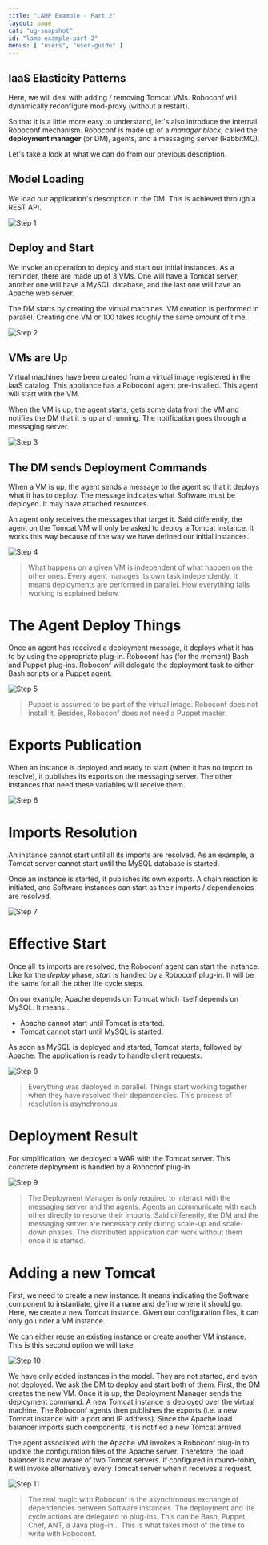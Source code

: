 ```yaml
---
title: "LAMP Example - Part 2"
layout: page
cat: "ug-snapshot"
id: "lamp-example-part-2"
menus: [ "users", "user-guide" ]
---
```


## IaaS Elasticity Patterns

Here, we will deal with adding / removing Tomcat VMs.
Roboconf will dynamically reconfigure mod-proxy (without a restart).

So that it is a little more easy to understand, let's also introduce the internal
Roboconf mechanism. Roboconf is made up of a *manager block*, called the **deployment manager**
(or DM), agents, and a messaging server (RabbitMQ).

Let's take a look at what we can do from our previous description.


## Model Loading

We load our application's description in the DM.
This is achieved through a REST API.

<img src="/resources/img/LAMP--step-1.jpg" alt="Step 1" class="gs" />


## Deploy and Start

We invoke an operation to deploy and start our initial instances.
As a reminder, there are made up of 3 VMs. One will have a Tomcat server, another one
will have a MySQL database, and the last one will have an Apache web server.

The DM starts by creating the virtual machines.
VM creation is performed in parallel. Creating one VM or 100 takes roughly the same amount of time.

<img src="/resources/img/LAMP--step-2.jpg" alt="Step 2" class="gs" />


## VMs are Up

Virtual machines have been created from a virtual image registered in the IaaS catalog.
This appliance has a Roboconf agent pre-installed. This agent will start with the VM.

When the VM is up, the agent starts, gets some data from the VM and notifies the DM
that it is up and running. The notification goes through a messaging server.

<img src="/resources/img/LAMP--step-3.jpg" alt="Step 3" class="gs" />


## The DM sends Deployment Commands

When a VM is up, the agent sends a message to the agent so that it deploys what it has to deploy.
The message indicates what Software must be deployed. It may have attached resources.

An agent only receives the messages that target it.
Said differently, the agent on the Tomcat VM will only be asked to deploy a Tomcat instance. It
works this way because of the way we have defined our initial instances.

<img src="/resources/img/LAMP--step-4.jpg" alt="Step 4" class="gs" />

> What happens on a given VM is independent of what happen on the other ones.
> Every agent manages its own task independently. It means deployments are performed
> in parallel. How everything falls working is explained below.


# The Agent Deploy Things

Once an agent has received a deployment message, it deploys what it has to by using the appropriate plug-in.
Roboconf has (for the moment) Bash and Puppet plug-ins. Roboconf will delegate the deployment task to either
Bash scripts or a Puppet agent.

<img src="/resources/img/LAMP--step-5.jpg" alt="Step 5" class="gs" />

> Puppet is assumed to be part of the virtual image.
> Roboconf does not install it. Besides, Roboconf does not need a Puppet master.


# Exports Publication

When an instance is deployed and ready to start (when it has no import to resolve),
it publishes its exports on the messaging server.
The other instances that need these variables will receive them.

<img src="/resources/img/LAMP--step-6.jpg" alt="Step 6" class="gs" />


# Imports Resolution

An instance cannot start until all its imports are resolved.
As an example, a Tomcat server cannot start until the MySQL database is started.

Once an instance is started, it publishes its own exports.
A chain reaction is initiated, and Software instances can start as their imports / dependencies are resolved.

<img src="/resources/img/LAMP--step-7.jpg" alt="Step 7" class="gs" />


# Effective Start

Once all its imports are resolved, the Roboconf agent can start the instance.
Like for the *deploy* phase, *start* is handled by a Roboconf plug-in. It will be the same for all the other
life cycle steps.

On our example, Apache depends on Tomcat which itself depends on MySQL.
It means...

* Apache cannot start until Tomcat is started.
* Tomcat cannot start until MySQL is started.

As soon as MySQL is deployed and started, Tomcat starts, followed by Apache.
The application is ready to handle client requests.

<img src="/resources/img/LAMP--step-8.jpg" alt="Step 8" class="gs" />

> Everything was deployed in parallel. Things start working together
> when they have resolved their dependencies. This process of resolution is asynchronous.


# Deployment Result

For simplification, we deployed a WAR with the Tomcat server.
This concrete deployment is handled by a Roboconf plug-in.

<img src="/resources/img/LAMP--step-9.jpg" alt="Step 9" class="gs" />

> The Deployment Manager is only required to interact with the messaging server and the agents.
> Agents an communicate with each other directly to resolve their imports. Said differently, the DM
> and the messaging server are necessary only during scale-up and scale-down phases. The distributed application
> can work without them once it is started.

# Adding a new Tomcat

First, we need to create a new instance.
It means indicating the Software component to instantiate, give it a name and define
where it should go. Here, we create a new Tomcat instance. Given our configuration files,
it can only go under a VM instance.

We can either reuse an existing instance or create another VM instance.
This is this second option we will take.

<img src="/resources/img/LAMP--step-10.jpg" alt="Step 10" class="gs" />


We have only added instances in the model.
They are not started, and even not deployed. We ask the DM to deploy and start both of them.
First, the DM creates the new VM. Once it is up, the Deployment Manager sends the deployment command.
A new Tomcat instance is deployed over the virtual machine. The Roboconf agents then publishes the exports (i.e.
a new Tomcat instance with a port and IP address). Since the Apache load balancer imports such components, it is
notified a new Tomcat arrived.

The agent associated with the Apache VM invokes a Roboconf plug-in to update the configuration files of the
Apache server. Therefore, the load balancer is now aware of two Tomcat servers. If configured in round-robin,
it will invoke alternatively every Tomcat server when it receives a request.

<img src="/resources/img/LAMP--step-11.jpg" alt="Step 11" class="gs" />

> The real magic with Roboconf is the asynchronous exchange of dependencies between Software instances.
> The deployment and life cycle actions are delegated to plug-ins. This can be Bash, Puppet, Chef, ANT, a Java plug-in...
> This is what takes most of the time to write with Roboconf.
